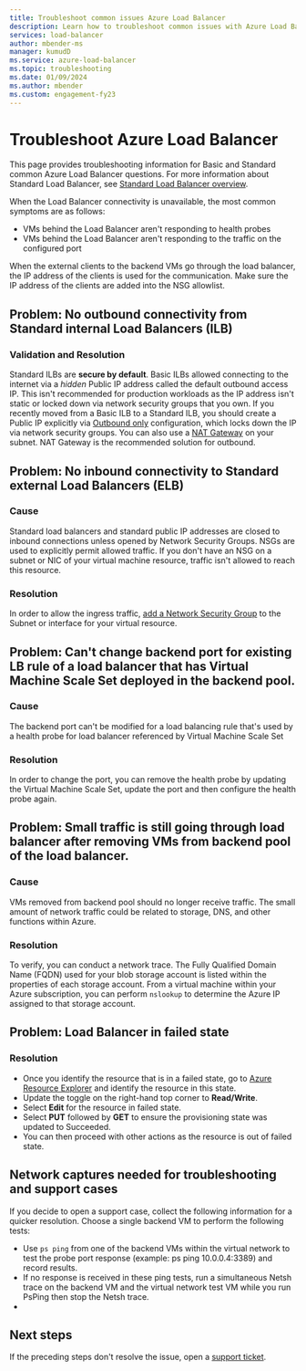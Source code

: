```yaml
---
title: Troubleshoot common issues Azure Load Balancer
description: Learn how to troubleshoot common issues with Azure Load Balancer.
services: load-balancer
author: mbender-ms
manager: kumudD
ms.service: azure-load-balancer
ms.topic: troubleshooting
ms.date: 01/09/2024
ms.author: mbender
ms.custom: engagement-fy23
---
```


# Troubleshoot Azure Load Balancer

This page provides troubleshooting information for Basic and Standard common Azure Load Balancer questions. For more information about Standard Load Balancer, see [Standard Load Balancer overview](load-balancer-standard-diagnostics.md).

When the Load Balancer connectivity is unavailable, the most common symptoms are as follows:

- VMs behind the Load Balancer aren't responding to health probes 
- VMs behind the Load Balancer aren't responding to the traffic on the configured port

When the external clients to the backend VMs go through the load balancer, the IP address of the clients is used for the communication. Make sure the IP address of the clients are added into the NSG allowlist.

## Problem: No outbound connectivity from Standard internal Load Balancers (ILB)

### Validation and Resolution

Standard ILBs are **secure by default**. Basic ILBs allowed connecting to the internet via a *hidden* Public IP address called the default outbound access IP. This isn't recommended for production workloads as the IP address isn't static or locked down via network security groups that you own. If you recently moved from a Basic ILB to a Standard ILB, you should create a Public IP explicitly via [Outbound only](egress-only.md) configuration, which locks down the IP via network security groups. You can also use a [NAT Gateway](../virtual-network/nat-gateway/nat-overview.md) on your subnet. NAT Gateway is the recommended solution for outbound.

## Problem: No inbound connectivity to Standard external Load Balancers (ELB)

### Cause
Standard load balancers and standard public IP addresses are closed to inbound connections unless opened by Network Security Groups. NSGs are used to explicitly permit allowed traffic. If you don't have an NSG on a subnet or NIC of your virtual machine resource, traffic isn't allowed to reach this resource.

### Resolution
In order to allow the ingress traffic, [add a Network Security Group](../virtual-network/manage-network-security-group.md) to the Subnet or interface for your virtual resource.

## Problem: Can't change backend port for existing LB rule of a load balancer that has Virtual Machine Scale Set deployed in the backend pool.

### Cause
The backend port can't be modified for a load balancing rule that's used by a health probe for load balancer referenced by Virtual Machine Scale Set

### Resolution
In order to change the port, you can remove the health probe by updating the Virtual Machine Scale Set, update the port and then configure the health probe again.

## Problem: Small traffic is still going through load balancer after removing VMs from backend pool of the load balancer.

### Cause 
VMs removed from backend pool should no longer receive traffic. The small amount of network traffic could be related to storage, DNS, and other functions within Azure.

### Resolution
To verify, you can conduct a network trace. The Fully Qualified Domain Name (FQDN) used for your blob storage account is listed within the properties of each storage account.  From a virtual machine within your Azure subscription, you can perform `nslookup` to determine the Azure IP assigned to that storage account.

## Problem: Load Balancer in failed state

### Resolution
- Once you identify the resource that is in a failed state, go to [Azure Resource Explorer](https://resources.azure.com/) and identify the resource in this state.
- Update the toggle on the right-hand top corner to **Read/Write**.
- Select **Edit** for the resource in failed state.
- Select **PUT** followed by **GET** to ensure the provisioning state was updated to Succeeded.
- You can then proceed with other actions as the resource is out of failed state.

## Network captures needed for troubleshooting and support cases

If you decide to open a support case, collect the following information for a quicker resolution. Choose a single backend VM to perform the following tests:

- Use `ps ping` from one of the backend VMs within the virtual network to test the probe port response (example: ps ping 10.0.0.4:3389) and record results. 
- If no response is received in these ping tests, run a simultaneous Netsh trace on the backend VM and the virtual network test VM while you run PsPing then stop the Netsh trace.
- 
## Next steps

If the preceding steps don't resolve the issue, open a [support ticket](https://azure.microsoft.com/support/options/).
